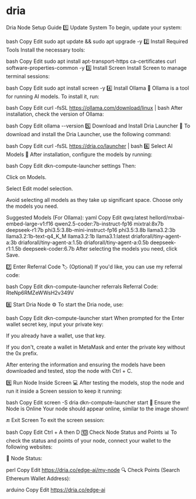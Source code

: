 # dria
Dria Node Setup Guide
1️⃣ Update System
To begin, update your system:

bash
Copy
Edit
sudo apt update && sudo apt upgrade -y
2️⃣ Install Required Tools
Install the necessary tools:

bash
Copy
Edit
sudo apt install apt-transport-https ca-certificates curl software-properties-common -y
3️⃣ Install Screen
Install Screen to manage terminal sessions:

bash
Copy
Edit
sudo apt install screen -y
4️⃣ Install Ollama 🤖
Ollama is a tool for running AI models. To install it, run:

bash
Copy
Edit
curl -fsSL https://ollama.com/download/linux | bash
After installation, check the version of Ollama:

bash
Copy
Edit
ollama --version
5️⃣ Download and Install Dria Launcher 🚀
To download and install the Dria Launcher, use the following command:

bash
Copy
Edit
curl -fsSL https://dria.co/launcher | bash
6️⃣ Select AI Models 🧠
After installation, configure the models by running:

bash
Copy
Edit
dkn-compute-launcher settings
Then:

Click on Models.

Select Edit model selection.

Avoid selecting all models as they take up significant space. Choose only the models you need.

Suggested Models (For Ollama):
yaml
Copy
Edit
qwq:latest
hellord/mxbai-embed-large-v1:f16
qwen2.5-coder:7b-instruct-fp16
mixtral:8x7b
deepseek-r1:7b
phi3.5:3.8b-mini-instruct-fp16
phi3.5:3.8b
llama3.2:3b
llama3.2:1b-text-q4_K_M
llama3.2:1b
llama3.1:latest
driaforall/tiny-agent-a:3b
driaforall/tiny-agent-a:1.5b
driaforall/tiny-agent-a:0.5b
deepseek-r1:1.5b
deepseek-coder:6.7b
After selecting the models you need, click Save.

7️⃣ Enter Referral Code 🏷️
(Optional) If you'd like, you can use my referral code:

bash
Copy
Edit
dkn-compute-launcher referrals
Referral Code: RteNp6RMZeWWsH2v349V

8️⃣ Start Dria Node ⚙️
To start the Dria node, use:

bash
Copy
Edit
dkn-compute-launcher start
When prompted for the Enter wallet secret key, input your private key:

If you already have a wallet, use that key.

If you don't, create a wallet in MetaMask and enter the private key without the 0x prefix.

After entering the information and ensuring the models have been downloaded and tested, stop the node with Ctrl + C.

9️⃣ Run Node Inside Screen 💻
After testing the models, stop the node and run it inside a Screen session to keep it running:

bash
Copy
Edit
screen -S dria
dkn-compute-launcher start
🔄 Ensure the Node is Online
Your node should appear online, similar to the image shown!

🔚 Exit Screen
To exit the screen session:

bash
Copy
Edit
Ctrl + A then D
🔟 Check Node Status and Points 📊
To check the status and points of your node, connect your wallet to the following websites:

🧠 Node Status:

perl
Copy
Edit
https://dria.co/edge-ai/my-node
🔍 Check Points (Search Ethereum Wallet Address):

arduino
Copy
Edit
https://dria.co/edge-ai
